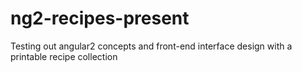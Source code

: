 # ng2-recipes-present
Testing out angular2 concepts and front-end interface design with a printable recipe collection
